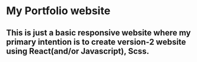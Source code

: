 # My Portfolio website

## This is just a basic responsive website where my primary intention is to create version-2 website using React(and/or Javascript), Scss. 

